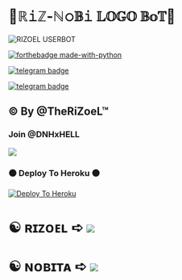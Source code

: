 # 🖤ℝ𝚒ℤ-ℕ𝚘𝔹𝚒 𝕃𝕆𝔾𝕆 𝔹𝕠𝕋🖤

<img src="https://telegra.ph/file/00e1147e4cd2b1530e65f.jpg" alt="RIZOEL USERBOT">


[![forthebadge made-with-python](http://ForTheBadge.com/images/badges/made-with-python.svg)](https://www.python.org/)

[![telegram badge](https://img.shields.io/badge/TheRiZoeL-30302f?style=for-the-badge&logo=telegram)](https://t.me/TheRiZoeL)

[![telegram badge](https://img.shields.io/badge/DeSiNobiTa-30302f?style=for-the-badge&logo=telegram)](https://t.me/TheRiZoeL)

## © By @TheRiZoeL™

### Join @DNHxHELL  

<a href="https://t.me/DNHxHELL"><img src="https://img.shields.io/badge/Join-Telegram%20Group-blue.svg?logo=telegram"></a>



### ⚫ Deploy To Heroku ⚫

[![Deploy To Heroku](https://www.herokucdn.com/deploy/button.svg)](https://heroku.com/deploy?template=https://github.com/MrRizoel/Rizoeluserbotdeploy)


 # ☯︎ ʀɪᴢᴏᴇʟ ➪ <a href="https://github.com/MrRizoel" alt="MrRiZoeL"> <img src="https://img.shields.io/badge/MrRiZoeL-ffd343?logo=github" /></a>
 # ☯︎ ɴᴏʙɪᴛᴀ ➪ <a href="https://github.com/desinobita" alt="DesiNoBita"> <img src="https://img.shields.io/badge/DesiNoBita-ffd343?logo=github" /></a>
